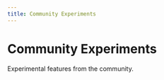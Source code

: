 ```yaml
---
title: Community Experiments
---
```


# Community Experiments

Experimental features from the community.